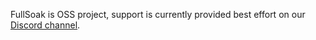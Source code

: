 FullSoak is OSS project, support is currently provided best effort on our
[Discord channel](https://discord.gg/4U3rCSMyxg).
